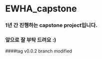 # EWHA_capstone
### 1년 간 진행하는 capstone project입니다.
### 앞으로 잘 부탁 드려요 :)
####tag v0.0.2
branch modified
